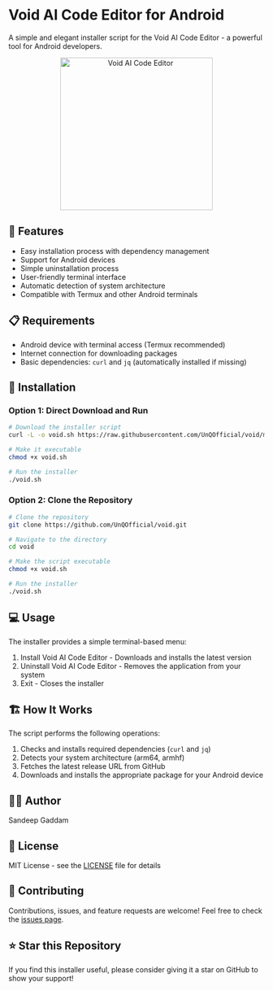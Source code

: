 # Void AI Code Editor for Android

A simple and elegant installer script for the Void AI Code Editor - a powerful tool for Android developers.

<p align="center">
  <img src="logo.png" alt="Void AI Code Editor" width="300">
</p>

## 🌟 Features

- Easy installation process with dependency management
- Support for Android devices
- Simple uninstallation process
- User-friendly terminal interface
- Automatic detection of system architecture
- Compatible with Termux and other Android terminals

## 📋 Requirements

- Android device with terminal access (Termux recommended)
- Internet connection for downloading packages
- Basic dependencies: `curl` and `jq` (automatically installed if missing)

## 🚀 Installation

### Option 1: Direct Download and Run

```bash
# Download the installer script
curl -L -o void.sh https://raw.githubusercontent.com/UnQOfficial/void/main/void.sh

# Make it executable
chmod +x void.sh

# Run the installer
./void.sh
```

### Option 2: Clone the Repository

```bash
# Clone the repository
git clone https://github.com/UnQOfficial/void.git

# Navigate to the directory
cd void

# Make the script executable
chmod +x void.sh

# Run the installer
./void.sh
```

## 💻 Usage

The installer provides a simple terminal-based menu:

1. Install Void AI Code Editor - Downloads and installs the latest version
2. Uninstall Void AI Code Editor - Removes the application from your system
3. Exit - Closes the installer

## 🏗️ How It Works

The script performs the following operations:

1. Checks and installs required dependencies (`curl` and `jq`)
2. Detects your system architecture (arm64, armhf)
3. Fetches the latest release URL from GitHub
4. Downloads and installs the appropriate package for your Android device

## 👨‍💻 Author

Sandeep Gaddam

## 📜 License

MIT License - see the [LICENSE](LICENSE) file for details

## 🤝 Contributing

Contributions, issues, and feature requests are welcome! Feel free to check the [issues page](https://github.com/UnQOfficial/void/issues).

## ⭐ Star this Repository

If you find this installer useful, please consider giving it a star on GitHub to show your support! 

